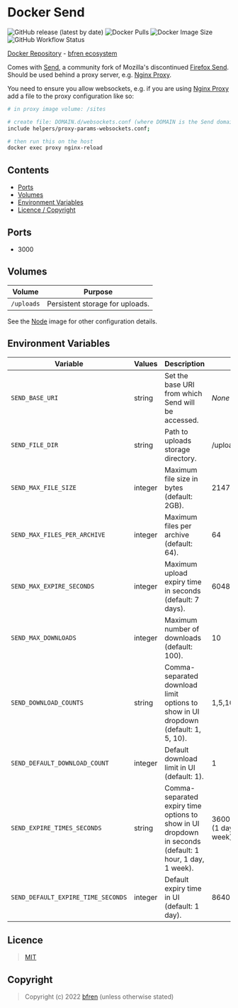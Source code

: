 # Docker Send

![GitHub release (latest by date)](https://img.shields.io/github/v/release/bfren/docker-send) ![Docker Pulls](https://img.shields.io/endpoint?url=https%3A%2F%2Fbfren.dev%2Fdocker%2Fpulls%2Fsend) ![Docker Image Size](https://img.shields.io/endpoint?url=https%3A%2F%2Fbfren.dev%2Fdocker%2Fsize%2Fsend) ![GitHub Workflow Status](https://img.shields.io/github/actions/workflow/status/bfren/docker-send/dev.yml?branch=main)

[Docker Repository](https://hub.docker.com/r/bfren/send) - [bfren ecosystem](https://github.com/bfren/docker)

Comes with [Send](https://github.com/timvisee/send), a community fork of Mozilla's discontinued [Firefox Send](https://github.com/mozilla/send).  Should be used behind a proxy server, e.g. [Nginx Proxy](https://github.com/bfren/docker-nginx-proxy).

You need to ensure you allow websockets, e.g. if you are using [Nginx Proxy](https://github.com/bfren/docker-nginx-proxy) add a file to the proxy configuration like so:

```bash
# in proxy image volume: /sites

# create file: DOMAIN.d/websockets.conf (where DOMAIN is the Send domain)
include helpers/proxy-params-websockets.conf;

# then run this on the host
docker exec proxy nginx-reload
```

## Contents

* [Ports](#ports)
* [Volumes](#volumes)
* [Environment Variables](#environment-variables)
* [Licence / Copyright](#licence)

## Ports

* 3000

## Volumes

| Volume     | Purpose                         |
| ---------- | ------------------------------- |
| `/uploads` | Persistent storage for uploads. |

See the [Node](https://github.com/bfren/docker-node) image for other configuration details.

## Environment Variables

| Variable                           | Values  | Description                                                                                             | Default                                  |
| ---------------------------------- | ------- | ------------------------------------------------------------------------------------------------------- | ---------------------------------------- |
| `SEND_BASE_URI`                    | string  | Set the base URI from which Send will be accessed.                                                      | *None* - required                        |
| `SEND_FILE_DIR`                    | string  | Path to uploads storage directory.                                                                      | /uploads                                 |
| `SEND_MAX_FILE_SIZE`               | integer | Maximum file size in bytes (default: 2GB).                                                              | 2147483648 (2GB)                         |
| `SEND_MAX_FILES_PER_ARCHIVE`       | integer | Maximum files per archive (default: 64).                                                                | 64                                       |
| `SEND_MAX_EXPIRE_SECONDS`          | integer | Maximum upload expiry time in seconds (default: 7 days).                                                | 604800 (7 days)                          |
| `SEND_MAX_DOWNLOADS`               | integer | Maximum number of downloads (default: 100).                                                             | 10                                       |
| `SEND_DOWNLOAD_COUNTS`             | string  | Comma-separated download limit options to show in UI dropdown (default: 1, 5, 10).                      | 1,5,10                                   |
| `SEND_DEFAULT_DOWNLOAD_COUNT`      | integer | Default download limit in UI (default: 1).                                                              | 1                                        |
| `SEND_EXPIRE_TIMES_SECONDS`        | string  | Comma-separated expiry time options to show in UI dropdown in seconds (default: 1 hour, 1 day, 1 week). | 3600,86400,604800 (1 day, 1 day, 1 week) |
| `SEND_DEFAULT_EXPIRE_TIME_SECONDS` | integer | Default expiry time in UI (default: 1 day).                                                             | 86400 (1 day)                            |

## Licence

> [MIT](https://mit.bfren.dev/2022)

## Copyright

> Copyright (c) 2022 [bfren](https://bfren.dev) (unless otherwise stated)
